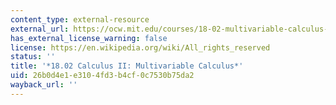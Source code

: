 ```yaml
---
content_type: external-resource
external_url: https://ocw.mit.edu/courses/18-02-multivariable-calculus-spring-2006/
has_external_license_warning: false
license: https://en.wikipedia.org/wiki/All_rights_reserved
status: ''
title: '*18.02 Calculus II: Multivariable Calculus*'
uid: 26b0d4e1-e310-4fd3-b4cf-0c7530b75da2
wayback_url: ''
---
```

